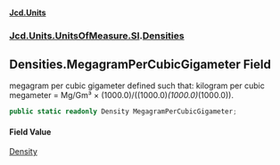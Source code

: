 #### [Jcd.Units](index 'index')
### [Jcd.Units.UnitsOfMeasure.SI](Jcd.Units.UnitsOfMeasure.SI 'Jcd.Units.UnitsOfMeasure.SI').[Densities](Densities 'Jcd.Units.UnitsOfMeasure.SI.Densities')

## Densities.MegagramPerCubicGigameter Field

megagram per cubic gigameter defined such that: kilogram per cubic megameter = Mg/Gm³ ×
(1000.0)/((1000.0)*(1000.0)*(1000.0)).

```csharp
public static readonly Density MegagramPerCubicGigameter;
```

#### Field Value
[Density](Density 'Jcd.Units.UnitTypes.Density')